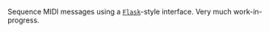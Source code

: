 Sequence MIDI messages using a [`Flask`](https://github.com/pallets/flask)-style interface. Very much work-in-progress.
